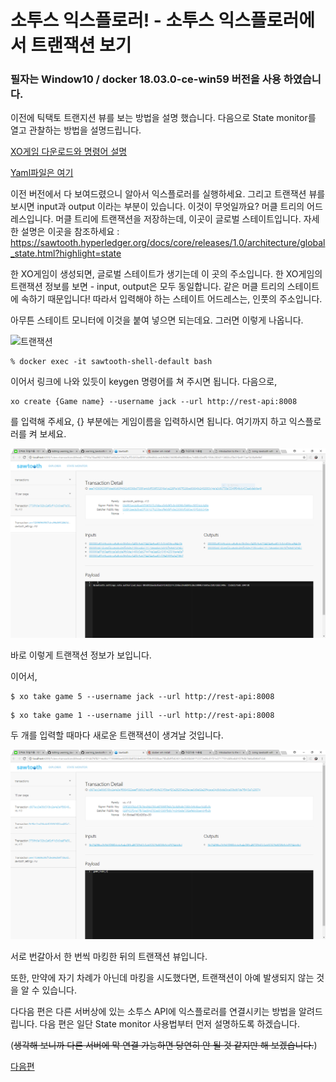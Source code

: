 소투스 익스플로러! - 소투스 익스플로러에서 트랜잭션 보기 
=============
### 필자는 Window10 / docker 18.03.0-ce-win59 버전을 사용 하였습니다.

이전에 틱택토 트랜지션 뷰를 보는 방법을 설명 했습니다. 
다음으로 State monitor를 열고 관찰하는 방법을 설명드립니다. 

[XO게임 다운로드와 명령어 설명](https://github.com/GRuuuuu/Learning_Sawtooth/blob/master/sawtooth/sawtooth%20running%20%232/XO%20Transaction%20Family.md)

[Yaml파일은 여기](https://sawtooth.hyperledger.org/docs/core/releases/1.0/app_developers_guide/sawtooth-default.yaml)

이전 버전에서 다 보여드렸으니 알아서 익스플로러를 실행하세요. 
그리고 트랜잭션 뷰를 보시면 input과 output 이라는 부분이 있습니다. 
이것이 무엇일까요? 머클 트리의 어드레스입니다. 머클 트리에 트랜잭션을 저장하는데, 이곳이 글로벌 스테이트입니다.
자세한 설명은 이곳을 참조하세요 : 
<https://sawtooth.hyperledger.org/docs/core/releases/1.0/architecture/global_state.html?highlight=state>

한 XO게임이 생성되면, 글로벌 스테이트가 생기는데
이 곳의 주소입니다. 한 XO게임의 트랜잭션 정보를 보면 - input, output은 모두 동일합니다. 
같은 머클 트리의 스테이트에 속하기 때문입니다!
따라서 입력해야 하는 스테이트 어드레스는, 인풋의 주소입니다. 

아무튼 스테이트 모니터에 이것을 붙여 넣으면 되는데요. 
그러면 이렇게 나옵니다.

![트랜잭션](./img/state.PNG)

~~~
% docker exec -it sawtooth-shell-default bash
~~~

이어서 링크에 나와 있듯이 keygen 명령어를 쳐 주시면 됩니다. 다음으로,

~~~
xo create {Game name} --username jack --url http://rest-api:8008 
~~~

를 입력해 주세요, {} 부분에는 게임이름을 입력하시면 됩니다.
여기까지 하고 익스플로러를 켜 보세요.

![트랜잭션](./img/transaction.PNG)

바로 이렇게 트랜잭션 정보가 보입니다. 

이어서, 

~~~
$ xo take game 5 --username jack --url http://rest-api:8008
~~~
~~~
$ xo take game 1 --username jill --url http://rest-api:8008
~~~

두 개를 입력할 때마다 새로운 트랜잭션이 생겨날 것입니다. 

![트랜잭션2](./img/transaction2.PNG)

서로 번갈아서 한 번씩 마킹한 뒤의 트랜잭션 뷰입니다. 

또한, 만약에 자기 차례가 아닌데 마킹을 시도했다면, 트랜잭션이 아예 발생되지 않는 것을 알 수 있습니다. 

다다음 편은 다른 서버상에 있는 소투스 API에 익스플로러를 연결시키는 방법을 알려드립니다. 
다음 편은 일단 State monitor 사용법부터 먼저 설명하도록 하겠습니다. 

(~~생각해 보니까 다른 서버에 막 연결 가능하면 당연히 안 될 것 같지만 해 보겠습니다.~~)

[다음편](./Sawtooth-explorer3.md)
